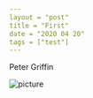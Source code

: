 ```yaml
---
layout = "post"
title = "First"
date = "2020 04 20"
tags = ["test"]
---
```


Peter Griffin

![picture](/images/griffin.png)